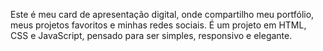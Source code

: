 Este é meu card de apresentação digital, onde compartilho meu portfólio, meus projetos favoritos e minhas redes sociais. É um projeto em HTML, CSS e JavaScript, pensado para ser simples, responsivo e elegante.
